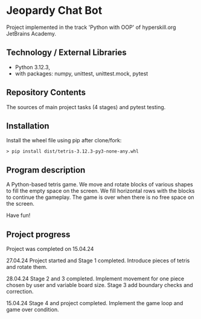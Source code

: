 # Jeopardy Chat Bot

Project implemented in the track 'Python with OOP' of hyperskill.org JetBrains Academy.

## Technology / External Libraries

- Python 3.12.3,
- with packages: numpy, unittest, unittest.mock, pytest

## Repository Contents

The sources of main project tasks (4 stages) and pytest testing.

## Installation

Install the wheel file using pip after clone/fork:

    > pip install dist/tetris-3.12.3-py3-none-any.whl

## Program description

A Python-based tetris game. We move and rotate blocks of various shapes to fill the empty space on the screen. 
We fill horizontal rows with the blocks to continue the gameplay. The game is over when there is no free space on
the screen.

Have fun!

## Project progress

Project was completed on 15.04.24

27.04.24 Project started and Stage 1 completed. Introduce pieces of tetris and rotate them.

28.04.24 Stage 2 and 3 completed. Implement movement for one piece chosen by user
and variable board size. Stage 3 add boundary checks and correction.

15.04.24 Stage 4 and project completed. Implement the game loop and game over condition.

